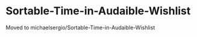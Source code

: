 Sortable-Time-in-Audaible-Wishlist
==================================

Moved to michaelsergio/Sortable-Time-in-Audaible-Wishlist
